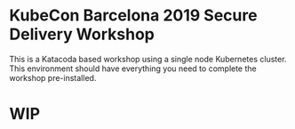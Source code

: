 # KubeCon Barcelona 2019 Secure Delivery Workshop

This is a Katacoda based workshop using a single node Kubernetes cluster. This environment should have everything you need to complete the workshop pre-installed.


# WIP
